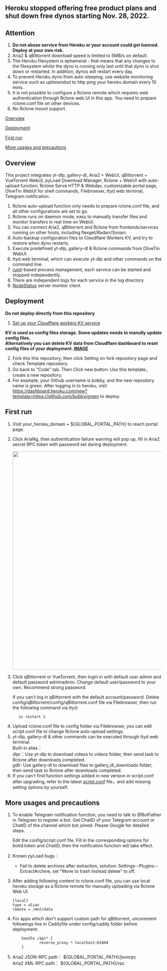 ## Heroku stopped offering free product plans and shut down free dynos starting Nov. 28, 2022.

## Attention

 1. **Do not abuse service from Heroku or your account could get banned. Deploy at your own risk.**
 2. Aria2 & qBittorrent download speed is limited to 5MB/s on default.
 3. The Heroku filesystem is ephemeral - that means that any changes to the filesystem whilst the dyno is running only last until that dyno is shut down or restarted. In addition, dynos will restart every day.
 4. To prevent Heroku dyno from auto-sleeping, use website monitoring service such as uptimerobot to http ping your heroku domain every 10 mins.
 5. It is not possible to configure a Rclone remote which requires web authentication through Rclone web UI in this app. You need to prepare rclone.conf file on other devices.
 6. No Rclone mount support.


[Overview](#Overview)

[Deployment](#Deployment)

[First run](#first)  

[More usages and precautions](#more)  

## <a id="Overview"></a>Overview

This project integrates yt-dlp, gallery-dl, Aria2 + WebUI, qBittorrent + VueTorrent WebUI, pyLoad Download Manager, Rclone + WebUI with auto-upload function, Rclone Serve HTTP & Webdav, customizable portal page, OliveTin WebUI for shell commands, Filebrowser, ttyd web terminal, Telegram notification.

 1. Rclone auto-upload function only needs to prepare rclone.conf file, and all other configurations are set to go.
 2. Rclone runs on daemon mode, easy to manually transfer files and monitor transfers in real time on WebUI.
 3. You can connect Aria2, qBittorrent and Rclone from frontends/services running on other hosts, including flexget/Radarr/Sonarr.
 4. Auto-backup configuration files to Cloudflare Workers KV, and try to restore when dyno restarts.
 5. Execute predefined yt-dlp, gallery-dl & Rclone commands from OliveTin WebUI.
 6. ttyd web terminal, which can execute yt-dlp and other commands on the command line.
 7. [runit](http://smarden.org/runit/index.html)-based process management, each service can be started and stopped independently.
 8. There are independent logs for each service in the log directory.
 9. [NodeStatus](https://github.com/cokemine/nodestatus) server monitor client.

## <a id="Deployment"></a>Deployment

 **Do not deploy directly from this repository** 

 1. [Set up your Cloudflare workers KV service](https://github.com/wy580477/PaaS-Related/blob/main/SET_CLOUDFLARE_KV.md)

**KV is used as config files storage. Some updates needs to manully update config files.**  
**Alternatively you can delete KV data from Cloudflare dashboard to reset config files of your deployment. [IMAGE](https://user-images.githubusercontent.com/98247050/174501970-d22eac74-f2f1-496c-a100-8188832e4da7.png)**

 2. Fork this this repository, then click Setting on fork repository page and check Template repository.
 3. Go back to "Code" tab. Then Click new button: Use this template，create a new repository.
 4. For example, your Github username is bobby, and the new repository name is green. After logging in to heroku, visit <https://dashboard.heroku.com/new?template=https://github.com/bobby/green> to deploy.

## <a id="first"></a>First run

   1. Visit your_heroku_domain + ${GLOBAL_PORTAL_PATH} to reach portal page.
   2. Click AriaNg, then authentication failure warning will pop up, fill in Aria2 secret RPC token with password set during deployment.  

         <img src="https://user-images.githubusercontent.com/98247050/165651080-b1b79ba6-7cc0-4c7c-b65b-fbc4256f59f9.png"  width="700"/>

   3. Click qBittorrent or VueTorrent, then login in with default user admin and default password adminadmin. Change default user/password to your own. Recommend strong password.

      If you can't log in qBittorrent with the default account/password. Delete config/qBittorrent/config/qBittorrent.conf file via Filebrowser, then run the following command via ttyd:

```
      sv restart 1
```  
   4. Upload rclone.conf file to config folder via Filebrowser, you can edit script.conf file to change Rclone auto-upload settings.
   5. yt-dlp, gallery-dl & other commands can be executed through ttyd web terminal.   
      Built-in alias：  
      dlpr：Use yt-dlp to download videos to videos folder, then send task to Rclone after downloads completed.   
      gdlr: Use gallery-dl to download files to gallery_dl_downloads folder, then send task to Rclone after downloads completed.  
   6. If you can't find function settings added in new version in script.conf after upgrading, refer to the latest [script.conf](https://github.com/wy580477/Leech-AIO-APP-EX/blob/main/content/script.conf) file，and add missing setting options by yourself.

## <a id="more"></a>More usages and precautions

 1. To enable Telegram notification function, you need to talk to @BotFather in Telegram to register a bot. Get ChatID of your Telegram account or ChatID of the channel which bot joined. Please Google for detailed steps.
 
    Edit the config/script.conf file. Fill in the corresponding options for botid:token and ChatID, then the notification function will take effect.
 2. Known pyLoad bugs：
    - Fail to delete archives after extraction, solution: Settings--Plugins--ExtractArchive, set "Move to trash instead delete" to off.
 3. After adding following content to rclone.conf file, you can use local heroku storage as a Rclone remote for manually uploading via Rclone Web UI.

      ```
      [local]
      type = alias
      remote = /mnt/data
      ```

 4. For apps which don't support custom path for qBittorrent, uncomment followings line in Caddyfile under config/caddy folder before deployment:

            handle /api* {       
                    reverse_proxy * localhost:61804
            }

 5. Aria2 JSON-RPC path： \${GLOBAL_PORTAL_PATH}/jsonrpc   
    Aria2 XML-RPC path： \${GLOBAL_PORTAL_PATH}/rpc
